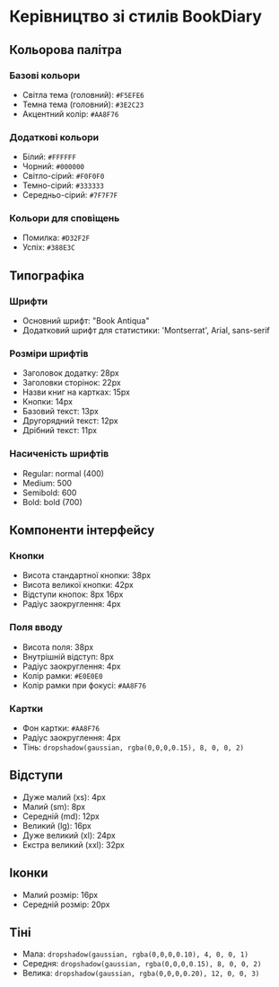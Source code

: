 # Керівництво зі стилів BookDiary

## Кольорова палітра

### Базові кольори
- Світла тема (головний): `#F5EFE6`
- Темна тема (головний): `#3E2C23`
- Акцентний колір: `#AA8F76`

### Додаткові кольори
- Білий: `#FFFFFF`
- Чорний: `#000000`
- Світло-сірий: `#F0F0F0`
- Темно-сірий: `#333333`
- Середньо-сірий: `#7F7F7F`

### Кольори для сповіщень
- Помилка: `#D32F2F`
- Успіх: `#388E3C`

## Типографіка

### Шрифти
- Основний шрифт: "Book Antiqua"
- Додатковий шрифт для статистики: 'Montserrat', Arial, sans-serif

### Розміри шрифтів
- Заголовок додатку: 28px
- Заголовки сторінок: 22px
- Назви книг на картках: 15px
- Кнопки: 14px
- Базовий текст: 13px
- Другорядний текст: 12px
- Дрібний текст: 11px

### Насиченість шрифтів
- Regular: normal (400)
- Medium: 500
- Semibold: 600
- Bold: bold (700)

## Компоненти інтерфейсу

### Кнопки
- Висота стандартної кнопки: 38px
- Висота великої кнопки: 42px
- Відступи кнопок: 8px 16px
- Радіус заокруглення: 4px

### Поля вводу
- Висота поля: 38px
- Внутрішній відступ: 8px
- Радіус заокруглення: 4px
- Колір рамки: `#E0E0E0`
- Колір рамки при фокусі: `#AA8F76`

### Картки
- Фон картки: `#AA8F76`
- Радіус заокруглення: 4px
- Тінь: `dropshadow(gaussian, rgba(0,0,0,0.15), 8, 0, 0, 2)`

## Відступи
- Дуже малий (xs): 4px
- Малий (sm): 8px
- Середній (md): 12px
- Великий (lg): 16px
- Дуже великий (xl): 24px
- Екстра великий (xxl): 32px

## Іконки
- Малий розмір: 16px
- Середній розмір: 20px

## Тіні
- Мала: `dropshadow(gaussian, rgba(0,0,0,0.10), 4, 0, 0, 1)`
- Середня: `dropshadow(gaussian, rgba(0,0,0,0.15), 8, 0, 0, 2)`
- Велика: `dropshadow(gaussian, rgba(0,0,0,0.20), 12, 0, 0, 3)` 